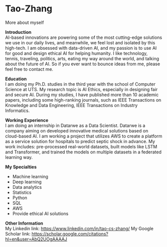 # Tao-Zhang
More about myself

**Introduction**<br>
AI-based innovations are powering some of the most cutting-edge solutions we use in our daily lives, and meanwhile, we feel lost and isolated by this high-tech.
I am obsessed with data-driven AI, and my passion is to use AI for good and design ethical AI for helping humanity.  I like technology, tennis, traveling, politics, arts, eating my way around the world, and talking about the future of AI. So if you ever want to bounce ideas from me, please feel free to contact me.

**Education**<br>
I am doing my Ph.D. studies in the third year with the school of Computer Science at UTS. My research topic is AI Ethics, especially in designing fair and secure AI. During my studies, I have published more than 10 academic papers, including some high-ranking journals, such as IEEE Transactions on Knowledge and Data Engineering, IEEE Transactions on Industry Informatics. 

**Working Experience**<br>
I am doing an internship in Datarwe as a Data Scientist. Datarwe is a company aiming on developed innovative medical solutions based on cloud-based AI. I am working a project that utilizes AWS to create a platform as a service solution for hospitals to predict septic shock in advance. My work includes:  pre-processed real-world datasets, built models like LSTM and Transformer, and trained the models on multiple datasets in a federated learning way.

**My Specialties**<br>
+ Machine learning
+ Deep learning
+ Data analytics
+ Statistics
+ Python
+ SQL
+ AWS
+ Provide ethical AI solutions

**Other Information**<br>
My Linkedin link: https://www.linkedin.com/in/tao-cs-zhang/
My Google Scholar link: https://scholar.google.com/citations?hl=en&user=AbQ2UOgAAAAJ
